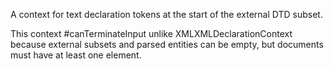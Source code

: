 A context for <?xml ...?> text declaration tokens at the start of the external DTD subset.

This context #canTerminateInput unlike XMLXMLDeclarationContext because external subsets and parsed entities can be empty, but documents must have at least one element.